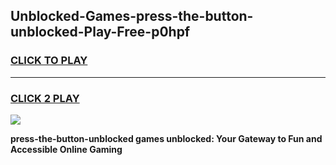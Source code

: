 
## Unblocked-Games-press-the-button-unblocked-Play-Free-p0hpf
<h3>
<a href="https://premium76.site?title=press-the-button-unblocked&ref=18A1">CLICK TO PLAY</a></h3>
<hr>

<h3>
<a href="https://premium76.site?title=press-the-button-unblocked&ref=18A1">CLICK 2 PLAY</a>
  
</h3>

<a href="https://premium76.site?title=press-the-button-unblocked&ref=18A1"><img src="https://clearcache.store/games.png"></a>


**press-the-button-unblocked games unblocked: Your Gateway to Fun and Accessible Online Gaming**
